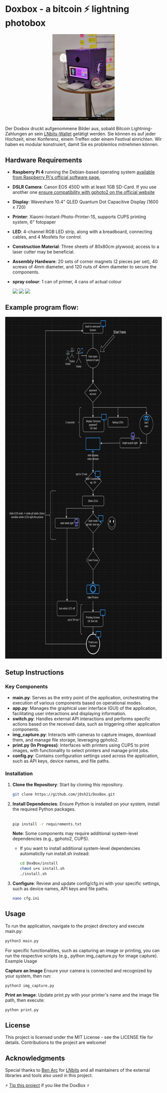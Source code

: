 # Doxbox - a bitcoin ⚡️ lightning photobox 

<p align="center">
<img src="https://raw.githubusercontent.com/j0sh21/DoxBox/main/docs/images/Box.jpeg" width="200">
</p>

Der Doxbox druckt aufgenommene Bilder aus, sobald Bitcoin Lightning-Zahlungen an sein [LNbits-Wallet](https://github.com/lnbits/lnbits) getätigt werden. Sie können es auf jeder Hochzeit, einer Konferenz, einem Treffen oder einem Festival einrichten. Wir haben es modular konstruiert, damit Sie es problemlos mitnehmen können.


## Hardware Requirements

- **Raspberry Pi 4** running the Debian-based operating system [available from Raspberry Pi's official software page.](https://www.raspberrypi.com/software/operating-systems/)
- **DSLR Camera**: Canon EOS 450D with at least 1GB SD-Card. If you use another one [ensure compatibility with gphoto2 on the official website](http://www.gphoto.org/proj/libgphoto2/support.php)
- **Display**: Waveshare 10.4" QLED Quantum Dot Capacitive Display (1600 x 720)
- **Printer**: Xiaomi-Instant-Photo-Printer-1S, supports CUPS printing system, 6" fotopaper
- **LED**: 4-channel RGB LED strip, along with a breadboard, connecting cables, and 4 Mosfets for control.
- **Construction Material**: Three sheets of 80x80cm plywood; access to a laser cutter may be beneficial.
- **Assembly Hardware**: 20 sets of corner magnets (2 pieces per set), 40 screws of 4mm diameter, and 120 nuts of 4mm diameter to secure the components.
- **spray colour**: 1 can of primer, 4 cans of actual colour

  <img src="https://github.com/j0sh21/DoxBox/assets/63317640/384280e0-cc6e-4bd0-9953-c318b5e12f15" height="200">

  <img src="https://github.com/j0sh21/DoxBox/assets/63317640/e446af16-d840-4cbc-87f9-3d5f67b3a15d" height="200">
  
  <img src="https://github.com/j0sh21/DoxBox/assets/63317640/4bcc6965-a1fa-41e5-8d07-cc7e3280bc58" height="200">

  
## Example program flow:

<img src="./docs/images/flowchart.JPG" height="1100">


## Setup Instructions

### Key Components

- **main.py**: Serves as the entry point of the application, orchestrating the execution of various components based on operational modes.
- **app.py**: Manages the graphical user interface (GUI) of the application, facilitating user interactions and displaying information.
- **switch.py**: Handles external API interactions and performs specific actions based on the received data, such as triggering other application components.
- **img_capture.py**: Interacts with cameras to capture images, download them, and manage file storage, leveraging gphoto2.
- **print.py (In Progress)**: Interfaces with printers using CUPS to print images, with functionality to select printers and manage print jobs.
- **config.py**: Contains configuration settings used across the application, such as API keys, device names, and file paths.

### Installation

1. **Clone the Repository**: Start by cloning this repository.

   ```sh
   git clone https://github.com/j0sh21/DoxBox.git
    ```
2. **Install Dependencies**: Ensure Python is installed on your system, install the required Python packages.

    ```sh

    pip install -r requirements.txt
    ```
    **Note**: Some components may require additional system-level dependencies (e.g., gphoto2, CUPS).
   

   - If you want to install additional system-level dependencies automaticlly run install.sh instead:
      ```sh
      cd DoxBox/install
      chmod u+x install.sh
      ./install.sh

3. **Configure**: Review and update config/cfg.ini with your specific settings, such as device names, API keys and file paths.
   ```sh
   nano cfg.ini
## Usage

To run the application, navigate to the project directory and execute main.py:

 ```sh
python3 main.py
 ```
For specific functionalities, such as capturing an image or printing, you can run the respective scripts (e.g., python img_capture.py for image capture).
Example Usage

**Capture an Image** Ensure your camera is connected and recognized by your system, then run:

 ```sh
python3 img_capture.py
 ```
**Print an Image**: Update print.py with your printer's name and the image file path, then execute:

    python print.py

## License
This project is licensed under the MIT License - see the LICENSE file for details. 
Contributions to the project are welcome! 

## Acknowledgments
Special thanks to [Ben Arc](https://github.com/arcbtc) for [LNbits](https://github.com/lnbits/lnbits) and all maintainers of the external libraries and tools also used in this project.

 ⚡️ [Tip this project](https://legend.lnbits.com/lnurlp/link/4Wc7ZE) if you like the DoxBox ⚡️
